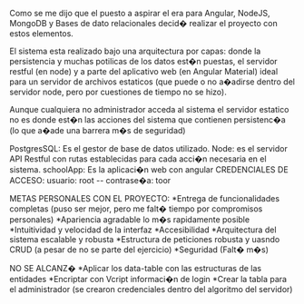 Como se me dijo que el puesto a aspirar el era para Angular, NodeJS, MongoDB y Bases de dato relacionales
decid� realizar el proyecto con estos elementos.

El sistema esta realizado bajo una arquitectura por capas: donde la persistencia y muchas
potilicas de los datos est�n puestas, el servidor restful (en node) y a parte del aplicativo
web (en Angular Material) ideal para un servidor de archivos estaticos (que puede o no a�adirse
dentro del servidor node, pero por cuestiones de tiempo no se hizo).

Aunque cualquiera no administrador acceda al sistema el servidor estatico no es donde est�n las
acciones del sistema que contienen persistenc�a (lo que a�ade una barrera m�s de seguridad)

PostgresSQL: Es el gestor de base de datos utilizado.
Node: es el servidor API Restful con rutas establecidas para cada acci�n necesaria en el sistema.
schoolApp: Es la aplicaci�n web con angular CREDENCIALES DE ACCESO: usuario: root -- contrase�a: toor

METAS PERSONALES CON EL PROYECTO:
*Entrega de funcionalidades completas (puso ser mejor, pero me falt� tiempo por compromisos personales)
*Apariencia agradable lo m�s rapidamente posible
*Intuitividad y velocidad de la interfaz
*Accesibilidad
*Arquitectura del sistema escalable y robusta
*Estructura de peticiones robusta y uasndo CRUD (a pesar de no se parte del ejercicio)
*Seguridad (Falt� m�s)

NO SE ALCANZ�
*Aplicar los data-table con las estructuras de las entidades
*Encriptar con Vcript informaci�n de login
*Crear la tabla para el administrador (se crearon credenciales dentro del algoritmo del servidor)